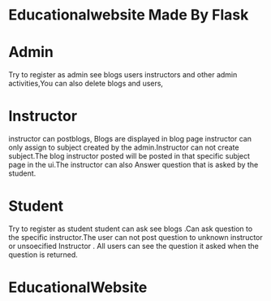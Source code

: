 # Educationalwebsite Made By Flask
 # Admin
Try to register as admin see blogs users instructors and other admin activities,You can also delete blogs and users,
# Instructor
instructor can postblogs, Blogs are displayed in blog page instructor can only assign to subject created by the admin.Instructor can not create subject.The blog
instructor posted will be posted in that specific subject page in the ui.The instructor can also Answer  question  that is asked by the student.
# Student
Try to register as student student can ask see blogs .Can ask question to the specific instructor.The user can not post question to unknown instructor or unsoecified 
Instructor . All users can see the question it asked when the question is returned.
# EducationalWebsite
